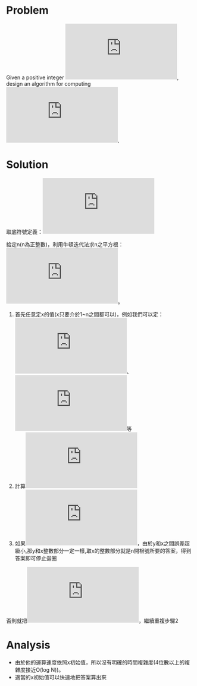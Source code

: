 # Problem

Given a positive integer ![n](http://latex.codecogs.com/gif.latex?n), design an algorithm for computing ![floor(sqrt(n))](http://latex.codecogs.com/gif.latex?%5Cleft%5Clfloor%5Csqrt%7Bn%7D%5Cright%5Crfloor).

# Solution

取底符號定義：![floor(sqrt(x))<=x<floor(sqrt(x))+1](http://latex.codecogs.com/gif.latex?%5Cleft%5Clfloor%7Bx%7D%5Cright%5Crfloor%5Cleqq%7Bx%7D%3C%5Cleft%5Clfloor%7Bx%7D%5Cright%5Crfloor%2B1)

給定n(n為正整數)，利用牛頓迭代法求n之平方根：![y=(x+n/x)/2](http://latex.codecogs.com/gif.latex?y%3D%5Cfrac%7Bx%2B%5Cfrac%7Bn%7D%7Bx%7D%7D%7B2%7D)。

1. 首先任意定x的值(x只要介於1~n之間都可以)，例如我們可以定：![x:=1](http://latex.codecogs.com/gif.latex?x%3A%3D1)、![x:=n/2](http://latex.codecogs.com/gif.latex?x%3A%3D%5Cfrac%7Bn%7D%7B2%7D)等
2. 計算![y:=(x+n/x)/2](http://latex.codecogs.com/gif.latex?y%3A%3D%5Cfrac%7Bx%2B%5Cfrac%7BN%7D%7Bx%7D%7D%7B2%7D)
3. 如果![y–x<0.000000001](http://latex.codecogs.com/gif.latex?y-x%3C0.000000001)，由於y和x之間誤差超級小,那y和x整數部分一定一樣,取x的整數部分就是n開根號所要的答案，得到答案即可停止迴圈

否則就把![x:=y](http://latex.codecogs.com/gif.latex?x%3A%3Dy)，繼續重複步驟2

# Analysis

- 由於他的運算速度依照x初始值，所以沒有明確的時間複雜度(4位數以上的複雜度接近O(log N))。
- 適當的x初始值可以快速地把答案算出來
